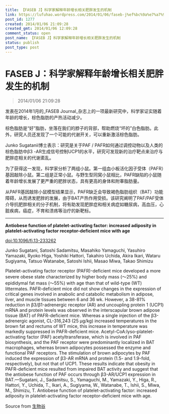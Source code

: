 ```yaml
---
title: 【FASEB J】科学家解释年龄增长相关肥胖发生的机制
link: https://lufuhao.wordpress.com/2014/01/06/faseb-j%ef%bc%9a%e7%a7%91%e5%ad%a6%e5%ae%b6%e8%a7%a3%e9%87%8a%e5%b9%b4%e9%be%84%e5%a2%9e%e9%95%bf%e7%9b%b8%e5%85%b3%e8%82%a5%e8%83%96%e5%8f%91%e7%94%9f%e7%9a%84%e6%9c%ba%e5%88%b6/
post_id: 1277
created: 2014/01/06 21:09:28
created_gmt: 2014/01/06 12:09:28
comment_status: open
post_name: 【FASEB J】科学家解释年龄增长相关肥胖发生的机制
status: publish
post_type: post
---
```


# FASEB J：科学家解释年龄增长相关肥胖发生的机制

> 2014/01/06 21:09:28

发表在2014年1月的_FASEB Journal_杂志上的一项最新研究中，科学家证实随着年龄的增长，棕色脂肪的产热活动减少。 

棕色脂肪是“好”脂肪，坐落在我们的脖子的背部，帮助燃烧“坏的”白色脂肪。此外，研究人员还发现了一个可能的代谢开关，可以重新激活棕色脂肪。 

Junko Sugatanii博士表示：研究是关于PAF / PAFR如何通过调控动物以及人类的棕色脂肪中β3 -AR生成信号控制UCP1的水平，研究可发现新的治疗靶点来治疗与肥胖症相关的代谢紊乱。 

为了获得这一发现，科学家分析了两组小鼠。第一组血小板活化因子受体（PAFR）基因敲除小鼠。第二组是正常小鼠。与野生型同窝小鼠相比，PAFR缺陷的小鼠随着年龄增长发展了更严重的肥胖状态，具有更高的身体和附睾脂肪量。 

从PAFR基因敲除小鼠模型结果显示，PAFR缺乏会导致褐色脂肪组织（BAT）功能障碍，从而诱发肥胖的发展，由于BAT产热作用受损。该研究阐明了PAF/PAF受体介导抗肥胖相关的分子机制，将有助发现肥胖症和相关病症如糖尿病，高血压，心脏疾病，癌症，不育和溃疡等治疗的新靶标。 

***

**Antiobese function of platelet-activating factor: increased adiposity in platelet-activating factor receptor-deficient mice with age**

[doi:10.1096/fj.13-233262](http://dx.doi.org/10.1096/fj.13-233262)


Junko Sugatani, Satoshi Sadamitsu, Masahiko Yamaguchi, Yasuhiro Yamazaki, Ryoko Higa, Yoshiki Hattori, Takahiro Uchida, Akira Ikari, Wataru Sugiyama, Tatsuo Watanabe, Satoshi Ishii, Masao Miwa, Takao Shimizu

Platelet-activating factor receptor (PAFR)-deficient mice developed a more severe obese state characterized by higher body mass (～25%) and epididymal fat mass (～55%) with age than that of wild-type (WT) littermates. PAFR-deficient mice did not show changes in the expression of critical genes involved in anabolic and catabolic metabolism in adipose, liver, and muscle tissues between 6 and 36 wk. However, a 38-81% reduction in β3/β1-adrenergic receptor (AR) and uncoupling protein 1 (UCP1) mRNA and protein levels was observed in the interscapular brown adipose tissue (BAT) of PAFR-deficient mice. Whereas a single injection of the β3-adrenergic agonist, CL-316,243 (25 μg/kg) increased temperatures in the brown fat and rectums of WT mice, this increase in temperature was markedly suppressed in PAFR-deficient mice. Acetyl-CoA:lyso-platelet-activating factor (PAF) acetyltransferase, which is involved in PAF biosynthesis, and the PAF receptor were predominantly localized in BAT macrophages, whereas brown adipocytes possessed the enzyme and functional PAF receptors. The stimulation of brown adipocytes by PAF induced the expression of β3-AR mRNA and protein (1.5- and 1.9-fold, respectively), but not that of UCP1. These results indicate that obesity in PAFR-deficient mice resulted from impaired BAT activity and suggest that the antiobese function of PAF occurs through β3-AR/UCP1 expression in BAT.—Sugatani, J., Sadamitsu, S., Yamaguchi, M., Yamazaki, Y., Higa, R., Hattori, Y., Uchida, T., Ikari, A., Sugiyama, W., Watanabe, T., Ishii, S., Miwa, M., Shimizu, T. Antiobese function of platelet-activating factor: increased adiposity in platelet-activating factor receptor-deficient mice with age. 

Source from [生物谷](http://www.bioon.com/biology/ShowArticle.asp?ArticleID=589626)
